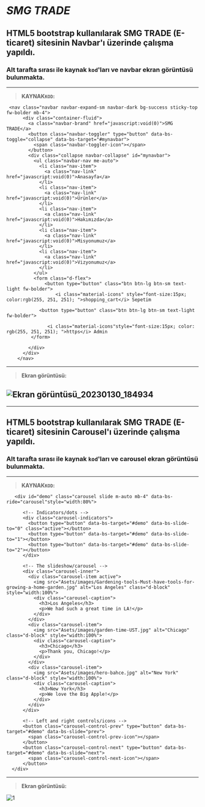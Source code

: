 # _SMG TRADE_
## HTML5 bootstrap kullanılarak SMG TRADE (E-ticaret) sitesinin Navbar'ı üzerinde çalışma yapıldı. 
### Alt tarafta sırası ile kaynak `kod`'ları ve navbar ekran görüntüsü  bulunmakta.
---
>__KAYNAK`KOD`:__

```html5
 <nav class="navbar navbar-expand-sm navbar-dark bg-success sticky-top fw-bolder mb-4">
      <div class="container-fluid">
        <a class="navbar-brand" href="javascript:void(0)">SMG TRADE</a>
        <button class="navbar-toggler" type="button" data-bs-toggle="collapse" data-bs-target="#mynavbar">
          <span class="navbar-toggler-icon"></span>
        </button>
        <div class="collapse navbar-collapse" id="mynavbar">
          <ul class="navbar-nav me-auto">
            <li class="nav-item">
              <a class="nav-link" href="javascript:void(0)">Anasayfa</a>
            </li>
            <li class="nav-item">
              <a class="nav-link" href="javascript:void(0)">Ürünler</a>
            </li>
            <li class="nav-item">
              <a class="nav-link" href="javascript:void(0)">Hakımızda</a>
            </li>
            <li class="nav-item">
              <a class="nav-link" href="javascript:void(0)">Misyonumuz</a>
            </li>
            <li class="nav-item">
              <a class="nav-link" href="javascript:void(0)">Vizyonumuz</a>
            </li>
          </ul>
          <form class="d-flex">
              <button type="button" class="btn btn-lg btn-sm text-light fw-bolder">
                  <i class="material-icons" style="font-size:15px; color:rgb(255, 251, 251); ">shopping_cart</i> Sepetim
               
            <button type="button" class="btn btn-lg btn-sm text-light fw-bolder">
             
               <i class="material-icons"style="font-size:15px; color: rgb(255, 251, 251); ">https</i> Admin
         </form>
            
        </div>
      </div>
    </nav>

```
---
>__Ekran görüntüsü:__

![Ekran görüntüsü_20230130_184934](https://user-images.githubusercontent.com/97148793/215525661-72a091cf-ea19-4f8e-8204-d1c1b71443bb.png)
---
---
## HTML5 bootstrap kullanılarak SMG TRADE (E-ticaret) sitesinin Carousel'ı üzerinde çalışma yapıldı. 
### Alt tarafta sırası ile kaynak `kod`'ları ve carousel ekran görüntüsü  bulunmakta.
---
>__KAYNAK`KOD`:__

```html5
   <div id="demo" class="carousel slide m-auto mb-4" data-bs-ride="carousel"style="width:80%">

      <!-- Indicators/dots -->
      <div class="carousel-indicators">
        <button type="button" data-bs-target="#demo" data-bs-slide-to="0" class="active"></button>
        <button type="button" data-bs-target="#demo" data-bs-slide-to="1"></button>
        <button type="button" data-bs-target="#demo" data-bs-slide-to="2"></button>
      </div>
      
      <!-- The slideshow/carousel -->
      <div class="carousel-inner">
        <div class="carousel-item active">
          <img src="Asets/images/Gardening-tools-Must-have-tools-for-growing-a-home-garden.jpg" alt="Los Angeles" class="d-block" style="width:100%">
          <div class="carousel-caption">
            <h3>Los Angeles</h3>
            <p>We had such a great time in LA!</p>
          </div>
        </div>
        <div class="carousel-item">
          <img src="Asets/images/garden-time-UST.jpg" alt="Chicago" class="d-block" style="width:100%">
          <div class="carousel-caption">
            <h3>Chicago</h3>
            <p>Thank you, Chicago!</p>
          </div> 
        </div>
        <div class="carousel-item">
          <img src="Asets/images/hero-bahce.jpg" alt="New York" class="d-block" style="width:100%">
          <div class="carousel-caption">
            <h3>New York</h3>
            <p>We love the Big Apple!</p>
          </div>  
        </div>
      </div>
      
      <!-- Left and right controls/icons -->
      <button class="carousel-control-prev" type="button" data-bs-target="#demo" data-bs-slide="prev">
        <span class="carousel-control-prev-icon"></span>
      </button>
      <button class="carousel-control-next" type="button" data-bs-target="#demo" data-bs-slide="next">
        <span class="carousel-control-next-icon"></span>
      </button>
  </div>
```
---
>__Ekran görüntüsü:__

![1](https://user-images.githubusercontent.com/97148793/219608981-c44c944d-7bce-4963-a454-5f94e78ef3e1.png)

